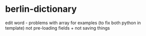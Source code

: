 # berlin-dictionary


edit word - problems with array for examples (to fix both python in template)
not pre-loading fields + not saving things
